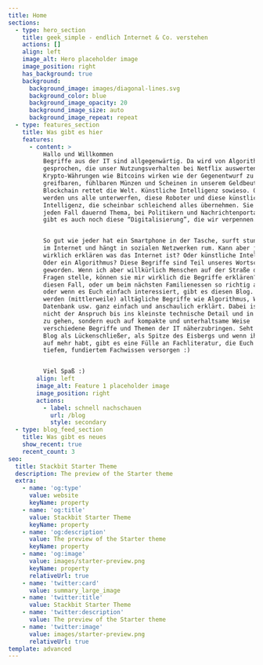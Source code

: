 ```yaml
---
title: Home
sections:
  - type: hero_section
    title: geek_simple - endlich Internet & Co. verstehen
    actions: []
    align: left
    image_alt: Hero placeholder image
    image_position: right
    has_background: true
    background:
      background_image: images/diagonal-lines.svg
      background_color: blue
      background_image_opacity: 20
      background_image_size: auto
      background_image_repeat: repeat
  - type: features_section
    title: Was gibt es hier
    features:
      - content: >
          Hallo und Willkommen
          Begriffe aus der IT sind allgegenwärtig. Da wird von Algorithmen
          gesprochen, die unser Nutzungsverhalten bei Netflix auswerten.
          Krypto-Währungen wie Bitcoins wirken wie der Gegenentwurf zu den
          greifbaren, fühlbaren Münzen und Scheinen in unserem Geldbeutel. Die
          Blockchain rettet die Welt. Künstliche Intelligenz sowieso. Oder sie
          werden uns alle unterwerfen, diese Roboter und diese künstliche
          Intelligenz, die scheinbar schleichend alles übernehmen. Sie sind auf
          jeden Fall dauernd Thema, bei Politikern und Nachrichtenportalen. Dann
          gibt es auch noch diese “Digitalisierung”, die wir verpennen.


          So gut wie jeder hat ein Smartphone in der Tasche, surft stundenlang
          im Internet und hängt in sozialen Netzwerken rum. Kann aber jemand
          wirklich erklären was das Internet ist? Oder künstliche Intelligenz?
          Oder ein Algorithmus? Diese Begriffe sind Teil unseres Wortschatzes
          geworden. Wenn ich aber willkürlich Menschen auf der Straße diese
          Fragen stelle, können sie mir wirklich die Begriffe erklären? Für
          diesen Fall, oder um beim nächsten Familienessen so richtig anzugeben
          oder wenn es Euch einfach interessiert, gibt es diesen Blog. Hier
          werden (mittlerweile) alltägliche Begriffe wie Algorithmus, WLan,
          Datenbank usw. ganz einfach und anschaulich erklärt. Dabei ist hier
          nicht der Anspruch bis ins kleinste technische Detail und in die Tiefe
          zu gehen, sondern euch auf kompakte und unterhaltsame Weise
          verschiedene Begriffe und Themen der IT näherzubringen. Seht diesen
          Blog als Lückenschließer, als Spitze des Eisbergs und wenn ihr Lust
          auf mehr habt, gibt es eine Fülle an Fachliteratur, die Euch mit
          tiefem, fundiertem Fachwissen versorgen :)


          Viel Spaß :)
        align: left
        image_alt: Feature 1 placeholder image
        image_position: right
        actions:
          - label: schnell nachschauen
            url: /blog
            style: secondary
  - type: blog_feed_section
    title: Was gibt es neues
    show_recent: true
    recent_count: 3
seo:
  title: Stackbit Starter Theme
  description: The preview of the Starter theme
  extra:
    - name: 'og:type'
      value: website
      keyName: property
    - name: 'og:title'
      value: Stackbit Starter Theme
      keyName: property
    - name: 'og:description'
      value: The preview of the Starter theme
      keyName: property
    - name: 'og:image'
      value: images/starter-preview.png
      keyName: property
      relativeUrl: true
    - name: 'twitter:card'
      value: summary_large_image
    - name: 'twitter:title'
      value: Stackbit Starter Theme
    - name: 'twitter:description'
      value: The preview of the Starter theme
    - name: 'twitter:image'
      value: images/starter-preview.png
      relativeUrl: true
template: advanced
---
```

